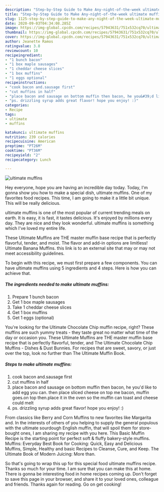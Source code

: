 ```yaml
---
description: "Step-by-Step Guide to Make Any-night-of-the-week ultimate muffins"
title: "Step-by-Step Guide to Make Any-night-of-the-week ultimate muffins"
slug: 1125-step-by-step-guide-to-make-any-night-of-the-week-ultimate-muffins
date: 2020-09-03T04:34:08.285Z
image: https://img-global.cpcdn.com/recipes/57943631/751x532cq70/ultimate-muffins-recipe-main-photo.jpg
thumbnail: https://img-global.cpcdn.com/recipes/57943631/751x532cq70/ultimate-muffins-recipe-main-photo.jpg
cover: https://img-global.cpcdn.com/recipes/57943631/751x532cq70/ultimate-muffins-recipe-main-photo.jpg
author: Jeanette Ramos
ratingvalue: 3.8
reviewcount: 10
recipeingredient:
- "1 bunch bacon"
- "1 box maple sausages"
- "1 cheddar cheese slices"
- "1 box muffins"
- "1 eggs optional"
recipeinstructions:
- "cook bacon and.sausage first"
- "cut muffins in half"
- "place bacon and sausage on bottom muffin then bacon, he you&#39;d like to add egg you can. then place sliced cheese on top me bacon, muffin goes.on top then.place it in the oven so the muffin can toast and cheese could melt"
- "ps. drizzling syrup adds great flavor! hope you enjoy! :)"
categories:
- Recipe
tags:
- ultimate
- muffins

katakunci: ultimate muffins 
nutrition: 239 calories
recipecuisine: American
preptime: "PT26M"
cooktime: "PT36M"
recipeyield: "2"
recipecategory: Lunch

---
```



![ultimate muffins](https://img-global.cpcdn.com/recipes/57943631/751x532cq70/ultimate-muffins-recipe-main-photo.jpg)

Hey everyone, hope you are having an incredible day today. Today, I'm gonna show you how to make a special dish, ultimate muffins. One of my favorites food recipes. This time, I am going to make it a little bit unique. This will be really delicious.

ultimate muffins is one of the most popular of current trending meals on earth. It is easy, it is fast, it tastes delicious. It's enjoyed by millions every day. They are nice and they look wonderful. ultimate muffins is something which I've loved my entire life.

These Ultimate Muffins are THE master muffin base recipe that is perfectly flavorful, tender, and moist. The flavor and add-in options are limitless! Ultimate Banana Muffins. this link is to an external site that may or may not meet accessibility guidelines.


To begin with this recipe, we must first prepare a few components. You can have ultimate muffins using 5 ingredients and 4 steps. Here is how you can achieve that.

<!--inarticleads1-->

##### The ingredients needed to make ultimate muffins:

1. Prepare 1 bunch bacon
1. Get 1 box maple sausages
1. Take 1 cheddar cheese slices
1. Get 1 box muffins
1. Get 1 eggs (optional)


You&#39;re looking for the Ultimate Chocolate Chip muffin recipe, right? These muffins are such yummy treats - they taste great no matter what time of the day or occasion you. These Ultimate Muffins are THE master muffin base recipe that is perfectly flavorful, tender, and The Ultimate Chocolate Chip Muffins - Dishes &amp; Dust Bunnies. For recipes that are sweet, savory, or just over the top, look no further than The Ultimate Muffin Book. 

<!--inarticleads2-->

##### Steps to make ultimate muffins:

1. cook bacon and.sausage first
1. cut muffins in half
1. place bacon and sausage on bottom muffin then bacon, he you&#39;d like to add egg you can. then place sliced cheese on top me bacon, muffin goes.on top then.place it in the oven so the muffin can toast and cheese could melt
1. ps. drizzling syrup adds great flavor! hope you enjoy! :)


From classics like Berry and Corn Muffins to new favorites like Margarita and. In the interests of others of you helping to supply the general populous with the ultimate sourdough English muffin, that will spoil them for store-bought ones, I am sharing my recipe with you here. This Basic Muffin Recipe is the starting point for perfect soft &amp; fluffy bakery-style muffins. Muffins: Everyday Best Book for Cooking: Quick, Easy and Delicious Muffins, Simple, Healthy and basic Recipes to Cleanse, Cure, and Keep. The Ultimate Book of Modern Juicing: More than. 

So that's going to wrap this up for this special food ultimate muffins recipe. Thanks so much for your time. I am sure that you can make this at home. There is gonna be interesting food in home recipes coming up. Don't forget to save this page in your browser, and share it to your loved ones, colleague and friends. Thanks again for reading. Go on get cooking!
